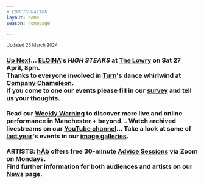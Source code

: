 ```yaml
---
# CONFIGURATION
layout: home
season: homepage

---
```

<small>Updated 25 March 2024</small>        
### [Up Next](/current/2024)… [ELOINA](/current/2024/ELOINA)'s *HIGH STEAKS* at <a href="https://thelowry.com" target="_blank">The Lowry</a> on Sat 27 April, 8pm.<br>Thanks to everyone involved in [Turn](/current/2024-turn)'s dance whirlwind at <a href="https://companychameleon.com" target="_blank">Company Chameleon</a>.<br>If you come to one our events please fill in our <a href="https://illuminate-data.org.uk/survey/mlklqx" target="_blank">survey</a> and tell us your thoughts.<br><br>Read our <a href="https://wordofwarning.posthaven.com" target="_blank">Weekly Warning</a> to discover more live and online performance in Manchester + beyond… Watch archived livestreams on our <a href="https://youtube.com/@warnmcr" target="_blank">YouTube channel</a>… Take a look at some of [last year](/archive/2023)'s events in our [image galleries](/galleries).<br><br>ARTISTS: [hÅb](/hab) offers free 30-minute [Advice Sessions](/hab/advice) via Zoom on Mondays.<br>Find further information for both audiences and artists on our [News](/news) page.
